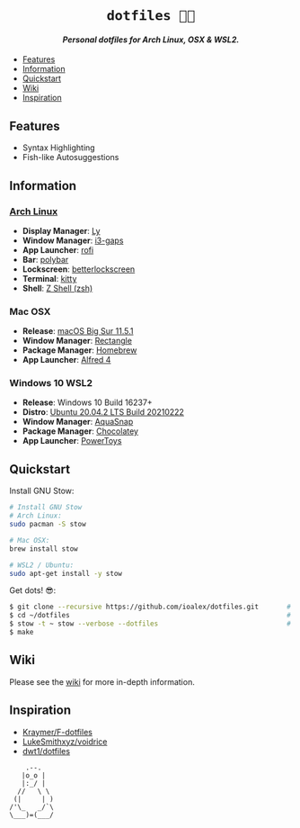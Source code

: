 <h1 align="center">
    <code>dotfiles 👨‍💻</code>
</h1>

<h4 align="center"><i>Personal dotfiles for Arch Linux, OSX & WSL2.</i></h4>

- [Features](#features)
- [Information](#information)
- [Quickstart](#quickstart)
- [Wiki](#wiki)
- [Inspiration](#inspiration)

## Features

- Syntax Highlighting
- Fish-like Autosuggestions

## Information

### [Arch Linux](https://archlinux.org/)

- **Display Manager**: [Ly](https://github.com/nullgemm/ly)
- **Window Manager**: [i3-gaps](https://github.com/Airblader/i3)
- **App Launcher**: [rofi](https://github.com/davatorium/rofi)
- **Bar**: [polybar](https://github.com/polybar/polybar)
- **Lockscreen**: [betterlockscreen](https://github.com/pavanjadhaw/betterlockscreen)
- **Terminal**: [kitty](https://github.com/kovidgoyal/kitty)
- **Shell**: [Z Shell (zsh)](https://www.zsh.org/)

### Mac OSX

- **Release**: [macOS Big Sur 11.5.1](https://www.apple.com/au/macos/big-sur/)
- **Window Manager**: [Rectangle](https://github.com/rxhanson/Rectangle)
- **Package Manager**: [Homebrew](https://brew.sh/)
- **App Launcher**: [Alfred 4](https://www.alfredapp.com/)

### Windows 10 WSL2

- **Release**: Windows 10 Build 16237+
- **Distro**: [Ubuntu 20.04.2 LTS Build 20210222](https://www.microsoft.com/en-au/p/ubuntu-2004-lts/9n6svws3rx71)
- **Window Manager**: [AquaSnap](https://www.nurgo-software.com/products/aquasnap)
- **Package Manager**: [Chocolatey](https://chocolatey.org/)
- **App Launcher**: [PowerToys](https://github.com/microsoft/PowerToys)

## Quickstart

Install GNU Stow:

```sh
# Install GNU Stow
# Arch Linux:
sudo pacman -S stow

# Mac OSX:
brew install stow

# WSL2 / Ubuntu:
sudo apt-get install -y stow
```

Get dots! 😎:

```sh
$ git clone --recursive https://github.com/ioalex/dotfiles.git       # Clone this git repository
$ cd ~/dotfiles                                                      # cd to newly cloned directory
$ stow -t ~ stow --verbose --dotfiles                                # Setup GNU Stow
$ make
```

## Wiki

Please see the [wiki](https://github.com/ioalex/dotfiles/wiki) for more in-depth information.

## Inspiration

- [Kraymer/F-dotfiles](https://github.com/Kraymer/F-dotfiles)
- [LukeSmithxyz/voidrice](https://github.com/LukeSmithxyz/voidrice)
- [dwt1/dotfiles](https://gitlab.com/dwt1/dotfiles)

```text
    .--.
   |o_o |
   |:_/ |
  //   \ \
 (|     | )
/'\_   _/`\
\___)=(___/

```
